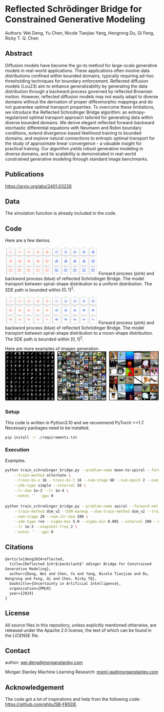# Reflected Schrödinger Bridge for Constrained Generative Modeling

Authors: Wei Deng, Yu Chen, Nicole Tianjiao Yang, Hengrong Du, Qi Feng, Ricky T. Q. Chen


## Abstract

Diffusion models have become the go-to method for large-scale generative models in real-world applications. These applications often involve data distributions confined within bounded domains, typically requiring ad-hoc thresholding techniques for boundary enforcement. Reflected diffusion models (Lou23) aim to enhance generalizability by generating the data distribution through a backward process governed by reflected Brownian motion. However, reflected diffusion models may not easily adapt to diverse domains without the derivation of proper diffeomorphic mappings and do not guarantee optimal transport properties. To overcome these limitations, we introduce the Reflected Schrodinger Bridge algorithm: an entropy-regularized optimal transport approach tailored for generating data within diverse bounded domains. We derive elegant reflected forward-backward stochastic differential equations with Neumann and Robin boundary conditions, extend divergence-based likelihood training to bounded domains, and explore natural connections to entropic optimal transport for the study of approximate linear convergence - a valuable insight for practical training. Our algorithm yields robust generative modeling in diverse domains, and its scalability is demonstrated in real-world constrained generative modeling through standard image benchmarks.


## Publications

https://arxiv.org/abs/2401.03228


## Data

The simulation function is already included in the code.


## Code
Here are a few demos.

<img src="./figure/spiral-noise-forward.png" width=30% height=10%><img src="./figure/spiral-noise-backward.png" width=30% height=10%>
Forward process (pink) and backword process (blue) of reflected Schrödinger Bridge. 
The model transport between spiral-shape distribution to a uniform distribution.
The SDE path is bounded within $[0, 1]^2$.


<img src="./figure/moon-spiral-forward.png" width=30% height=10%><img src="./figure/moon-spiral-backward.png" width=30% height=10%>
Forward process (pink) and backword process (blue) of reflected Schrödinger Bridge.
The model transport between spiral-shape distribution to a moon-shape distribution.
The SDE path is bounded within $[0, 1]^2$.

Here are more examples of images generation.
<img src="./figure/mnist_cifar_imagenet_demo.png" width=100% height=10%>


### Setup

This code is written in Python3.10 and we recommend PyTorch >=1.7.  Necessary packages need to be installed.
```sh
pip install -r ./requirements.txt
```


### Execution
Examples.
```sh
python train_schrodinger_bridge.py --problem-name moon-to-spiral --forward-net toy --backward-net toy \
    --train-method alternate \
    --train-bs-x 16 --train-bs-t 16 --num-stage 60 --num-epoch 2 --num-itr 300 --samp-bs 600 \
    --sde-type simple --interval 50 \
    --lr-dsm 1e-3 --lr 1e-4 \
    --notes '' --gpu 0

python train_schrodinger_bridge.py --problem-name spiral --forward-net toy --backward-net toy \
    --train-method dsm_v2 --DSM-warmup --dsm-train-method dsm_v2 --train-bs-x-dsm 4000 --train-bs-t-dsm 1 \
    --num-stage 20 --num-itr-dsm 500 \
    --sde-type rve --sigma-max 5.0 --sigma-min 0.001 --interval 200 --uniform-prior \
    --lr 1e-3 --snapshot-freq 2 \
    --notes '' --gpu 0
```


## Citations

```
@article{deng2024reflected,
  title={Reflected Schr$\backslash$" odinger Bridge for Constrained Generative Modeling},
  author={Deng, Wei and Chen, Yu and Yang, Nicole Tianjiao and Du, Hengrong and Feng, Qi and Chen, Ricky TQ},
  booktitle={Uncertainty in Artificial Intelligence},
  organization={PMLR}
  year={2024}
}
```


## License

All source files in this repository, unless explicitly mentioned
otherwise, are released under the Apache 2.0 license, the text of
which can be found in the LICENSE file.


## Contact

author: [wei.deng@morganstanley.com](mailto:wei.deng@morganstanley.com)

Morgan Stanley Machine Learning Research: [msml-qa@morganstanley.com](mailto:msml-qa@morganstanley.com)


## Acknowledgement

The code got a lot of inspirations and help from the following code: https://github.com/ghliu/SB-FBSDE.
